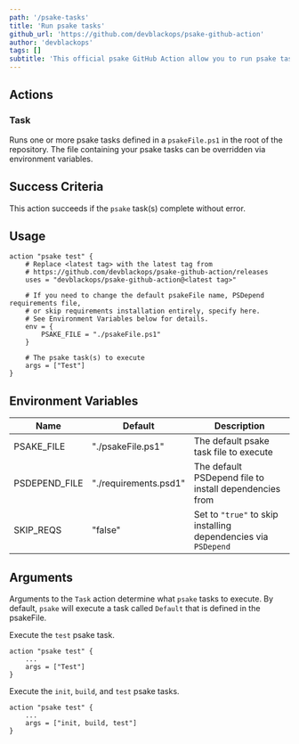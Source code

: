 ```yaml
---
path: '/psake-tasks'
title: 'Run psake tasks'
github_url: 'https://github.com/devblackops/psake-github-action'
author: 'devblackops'
tags: []
subtitle: 'This official psake GitHub Action allow you to run psake tasks as part of your GitHub workflow.'
---
```


## Actions

### Task

Runs one or more psake tasks defined in a `psakeFile.ps1` in the root of the repository.
The file containing your psake tasks can be overridden via environment variables.

## Success Criteria

This action succeeds if the `psake` task(s) complete without error.

## Usage

```hcl
action "psake test" {
    # Replace <latest tag> with the latest tag from
    # https://github.com/devblackops/psake-github-action/releases
    uses = "devblackops/psake-github-action@<latest tag>"

    # If you need to change the default psakeFile name, PSDepend requirements file,
    # or skip requirements installation entirely, specify here.
    # See Environment Variables below for details.
    env = {
        PSAKE_FILE = "./psakeFile.ps1"
    }

    # The psake task(s) to execute
    args = ["Test"]
}
```

## Environment Variables

| Name          | Default               | Description                                                    |
| ------------- | --------------------- | -------------------------------------------------------------- |
| PSAKE_FILE    | "./psakeFile.ps1"     | The default psake task file to execute                         |
| PSDEPEND_FILE | "./requirements.psd1" | The default PSDepend file to install dependencies from         |
| SKIP_REQS     | "false"               | Set to `"true"` to skip installing dependencies via `PSDepend` |

## Arguments

Arguments to the `Task` action determine what `psake` tasks to execute.
By default, `psake` will execute a task called `Default` that is defined in the psakeFile.

Execute the `test` psake task.

```hcl
action "psake test" {
    ...
    args = ["Test"]
}
```

Execute the `init`, `build`, and `test` psake tasks.

```hcl
action "psake test" {
    ...
    args = ["init, build, test"]
}
```
